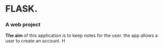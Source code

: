 # FLASK.
### A web project  <br />
<b> The aim </b> of this application is to keep notes for the user.
the app allows a user to create an account.
H
